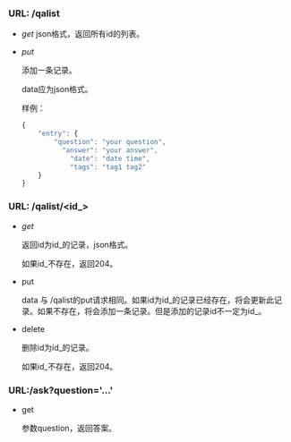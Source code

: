 ### URL: /qalist

- *get*
    json格式，返回所有id的列表。

- *put*

    添加一条记录。

    data应为json格式。

    样例：

    ```javascript
    {
        "entry": {
            "question": "your question",
              "answer": "your answer",
                "date": "date time",
                "tags": "tag1 tag2"
        }
    }
    ```

### URL: /qalist/\<id_\>

- *get*

  返回id为id_的记录，json格式。

  如果id_不存在，返回204。

- put

  data 与 /qalist的put请求相同。如果id为id\_的记录已经存在，将会更新此记录。如果不存在，将会添加一条记录。但是添加的记录id不一定为id\_。

- delete

  删除id为id\_的记录。

  如果id_不存在，返回204。

### URL:/ask?question='...'

- get

  参数question，返回答案。